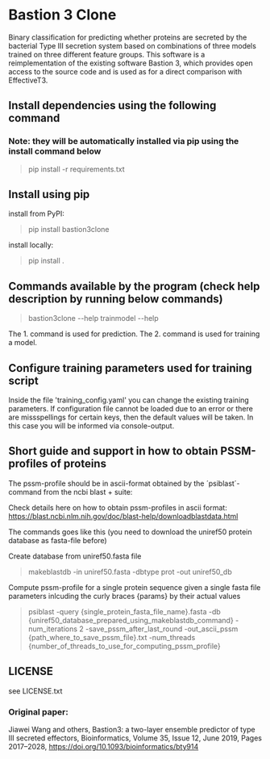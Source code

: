 # Bastion 3 Clone

Binary classification for predicting whether proteins are secreted by the bacterial Type III secretion system based on 
combinations of three models trained on three different feature groups. This software is a reimplementation of the existing
software Bastion 3, which provides open access to the source code and is used as for a direct comparison with EffectiveT3.


## Install dependencies using the following command 
### Note: they will be automatically installed via pip using the install command below
> pip install -r requirements.txt


## Install using pip

install from PyPI:    

> pip install bastion3clone

install locally:      

> pip install .

## Commands available by the program (check help description by running below commands)

> bastion3clone --help
> trainmodel --help

The 1. command is used for prediction. 
The 2. command is used for training a model.


## Configure training parameters used for training script

Inside the file 'training_config.yaml' you can change the existing training parameters.
If configuration file cannot be loaded due to an error or there are missspellings for certain keys,
then the default values will be taken. In this case you will be informed via console-output.

## Short guide and support in how to obtain PSSM-profiles of proteins

The pssm-profile should be in ascii-format obtained by the ´psiblast´-command from the ncbi blast + suite:

Check details here on how to obtain pssm-profiles in ascii format: https://blast.ncbi.nlm.nih.gov/doc/blast-help/downloadblastdata.html

The commands goes like this (you need to download the uniref50 protein database as fasta-file before)

Create database from uniref50.fasta file

> makeblastdb -in uniref50.fasta -dbtype prot -out uniref50_db

Compute pssm-profile for a single protein sequence given a single fasta file parameters inlcuding the curly braces {params} by their actual values

> psiblast -query {single_protein_fasta_file_name}.fasta -db {uniref50_database_prepared_using_makeblastdb_command} -num_iterations 2 -save_pssm_after_last_round -out_ascii_pssm {path_where_to_save_pssm_file}.txt -num_threads {number_of_threads_to_use_for_computing_pssm_profile}

## LICENSE

see LICENSE.txt

### Original paper:

Jiawei Wang and others, Bastion3: a two-layer ensemble predictor of type III secreted effectors, 
Bioinformatics, Volume 35, Issue 12, June 2019, Pages 2017–2028, 
https://doi.org/10.1093/bioinformatics/bty914